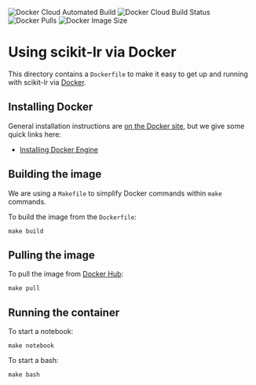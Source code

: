 ![Docker Cloud Automated Build](https://img.shields.io/docker/cloud/automated/alfaro96/scikit-lr.svg)
![Docker Cloud Build Status](https://img.shields.io/docker/cloud/build/alfaro96/scikit-lr.svg)
![Docker Pulls](https://img.shields.io/docker/pulls/alfaro96/scikit-lr.svg)
![Docker Image Size](https://img.shields.io/docker/image-size/alfaro96/scikit-lr/latest.svg)

# Using scikit-lr via Docker

This directory contains a `Dockerfile` to make it easy to get
up and running with scikit-lr via [Docker](https://docker.com).

## Installing Docker

General installation instructions are
[on the Docker site](https://docs.docker.com/get-docker/),
but we give some quick links here:

* [Installing Docker Engine](https://docs.docker.com/engine/install/)

## Building the image

We are using a `Makefile` to simplify Docker commands within `make` commands.

To build the image from the `Dockerfile`:

```
make build
```

## Pulling the image

To pull the image from [Docker Hub](https://hub.docker.com):

```
make pull
```

## Running the container

To start a notebook:

```
make notebook
```

To start a bash:

```
make bash
```
